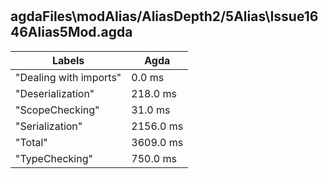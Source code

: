 # 
## agdaFiles\modAlias/AliasDepth2/5Alias\Issue1646Alias5Mod.agda

Labels|Agda
---|---
"Dealing with imports"|0.0 ms
"Deserialization"|218.0 ms
"ScopeChecking"|31.0 ms
"Serialization"|2156.0 ms
"Total"|3609.0 ms
"TypeChecking"|750.0 ms

